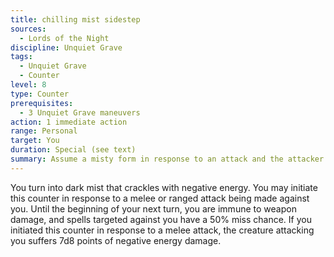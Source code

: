 ```yaml
---
title: chilling mist sidestep
sources:
  - Lords of the Night
discipline: Unquiet Grave
tags:
  - Unquiet Grave
  - Counter
level: 8
type: Counter
prerequisites:
  - 3 Unquiet Grave maneuvers
action: 1 immediate action
range: Personal
target: You
duration: Special (see text)
summary: Assume a misty form in response to an attack and the attacker suffers 7d8 negative energy damage.
---
```


You turn into dark mist that crackles with negative energy. You may initiate this counter in response to a melee or ranged attack being made against you. Until the beginning of your next turn, you are immune to weapon damage, and spells targeted against you have a 50% miss chance. If you initiated this counter in response to a melee attack, the creature attacking you suffers 7d8 points of negative energy damage.
